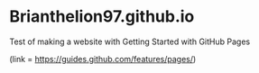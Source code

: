 # Brianthelion97.github.io

Test of making a website with Getting Started with GitHub Pages

(link = https://guides.github.com/features/pages/)
